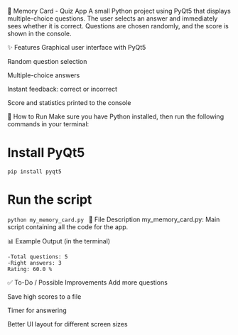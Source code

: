 🧠 Memory Card - Quiz App
A small Python project using PyQt5 that displays multiple-choice questions. The user selects an answer and immediately sees whether it is correct. Questions are chosen randomly, and the score is shown in the console.

✨ Features
Graphical user interface with PyQt5

Random question selection

Multiple-choice answers

Instant feedback: correct or incorrect

Score and statistics printed to the console

🚀 How to Run
Make sure you have Python installed, then run the following commands in your terminal:

# Install PyQt5
```pip install pyqt5 ```

# Run the script
```python my_memory_card.py ```
📁 File Description
my_memory_card.py: Main script containing all the code for the app.

📊 Example Output (in the terminal)
```
-Total questions: 5
-Right answers: 3
Rating: 60.0 %
```

✅ To-Do / Possible Improvements
Add more questions

Save high scores to a file

Timer for answering

Better UI layout for different screen sizes
